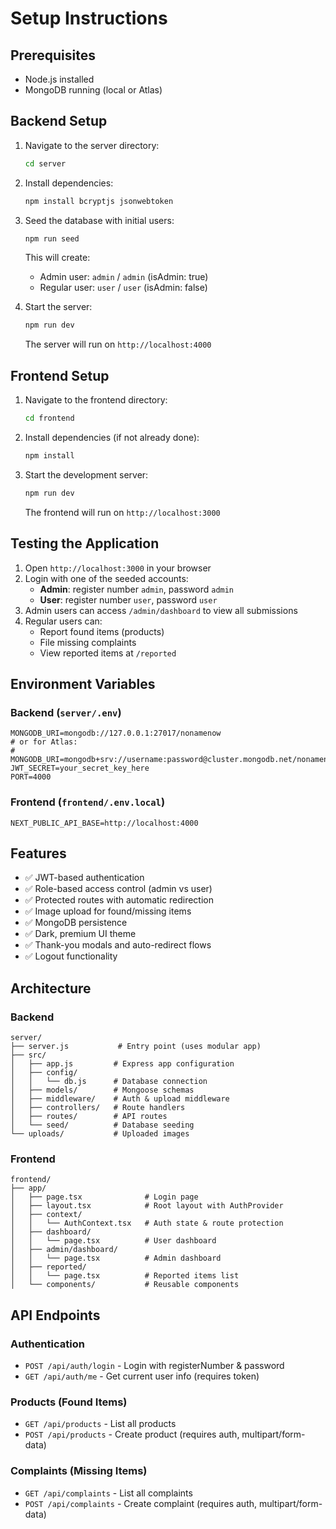 # Setup Instructions

## Prerequisites
- Node.js installed
- MongoDB running (local or Atlas)

## Backend Setup

1. Navigate to the server directory:
   ```bash
   cd server
   ```

2. Install dependencies:
   ```bash
   npm install bcryptjs jsonwebtoken
   ```

3. Seed the database with initial users:
   ```bash
   npm run seed
   ```
   This will create:
   - Admin user: `admin` / `admin` (isAdmin: true)
   - Regular user: `user` / `user` (isAdmin: false)

4. Start the server:
   ```bash
   npm run dev
   ```
   The server will run on `http://localhost:4000`

## Frontend Setup

1. Navigate to the frontend directory:
   ```bash
   cd frontend
   ```

2. Install dependencies (if not already done):
   ```bash
   npm install
   ```

3. Start the development server:
   ```bash
   npm run dev
   ```
   The frontend will run on `http://localhost:3000`

## Testing the Application

1. Open `http://localhost:3000` in your browser
2. Login with one of the seeded accounts:
   - **Admin**: register number `admin`, password `admin`
   - **User**: register number `user`, password `user`
3. Admin users can access `/admin/dashboard` to view all submissions
4. Regular users can:
   - Report found items (products)
   - File missing complaints
   - View reported items at `/reported`

## Environment Variables

### Backend (`server/.env`)
```
MONGODB_URI=mongodb://127.0.0.1:27017/nonamenow
# or for Atlas:
# MONGODB_URI=mongodb+srv://username:password@cluster.mongodb.net/nonamenow
JWT_SECRET=your_secret_key_here
PORT=4000
```

### Frontend (`frontend/.env.local`)
```
NEXT_PUBLIC_API_BASE=http://localhost:4000
```

## Features

- ✅ JWT-based authentication
- ✅ Role-based access control (admin vs user)
- ✅ Protected routes with automatic redirection
- ✅ Image upload for found/missing items
- ✅ MongoDB persistence
- ✅ Dark, premium UI theme
- ✅ Thank-you modals and auto-redirect flows
- ✅ Logout functionality

## Architecture

### Backend
```
server/
├── server.js           # Entry point (uses modular app)
├── src/
│   ├── app.js         # Express app configuration
│   ├── config/
│   │   └── db.js      # Database connection
│   ├── models/        # Mongoose schemas
│   ├── middleware/    # Auth & upload middleware
│   ├── controllers/   # Route handlers
│   ├── routes/        # API routes
│   └── seed/          # Database seeding
└── uploads/           # Uploaded images
```

### Frontend
```
frontend/
├── app/
│   ├── page.tsx              # Login page
│   ├── layout.tsx            # Root layout with AuthProvider
│   ├── context/
│   │   └── AuthContext.tsx   # Auth state & route protection
│   ├── dashboard/
│   │   └── page.tsx          # User dashboard
│   ├── admin/dashboard/
│   │   └── page.tsx          # Admin dashboard
│   ├── reported/
│   │   └── page.tsx          # Reported items list
│   └── components/           # Reusable components
```

## API Endpoints

### Authentication
- `POST /api/auth/login` - Login with registerNumber & password
- `GET /api/auth/me` - Get current user info (requires token)

### Products (Found Items)
- `GET /api/products` - List all products
- `POST /api/products` - Create product (requires auth, multipart/form-data)

### Complaints (Missing Items)
- `GET /api/complaints` - List all complaints
- `POST /api/complaints` - Create complaint (requires auth, multipart/form-data)
